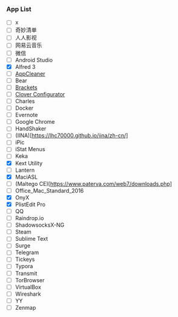 ### App List

- [ ] x
- [ ] 奇妙清单
- [ ] 人人影视
- [ ] 网易云音乐
- [ ] 微信
- [ ] Android Studio
- [x] Alfred 3
- [ ] [AppCleaner](https://freemacsoft.net/appcleaner/)
- [ ] Bear
- [ ] [Brackets](https://github.com/bomsy/brackets-compare)
- [ ] [Clover Configurator](https://www.tonymacx86.com/resources/clover-configurator.335/)
- [ ] Charles
- [ ] Docker
- [ ] Evernote
- [ ] Google Chrome
- [ ] HandShaker
- [ ] (IINA)[https://lhc70000.github.io/iina/zh-cn/]
- [ ] iPic
- [ ] iStat Menus
- [ ] Keka
- [x] Kext Utility
- [ ] Lantern
- [x] MaciASL
- [ ] (Maltego CE)[https://www.paterva.com/web7/downloads.php]
- [ ] Office_Mac_Standard_2016
- [x] OnyX
- [x] PlistEdit Pro
- [ ] QQ
- [ ] Raindrop.io
- [ ] ShadowsocksX-NG
- [ ] Steam
- [ ] Sublime Text
- [ ] Surge
- [ ] Telegram
- [ ] Tickeys
- [ ] Typora
- [ ] Transmit
- [ ] TorBrowser
- [ ] VirtualBox
- [ ] Wireshark
- [ ] YY
- [ ] Zenmap